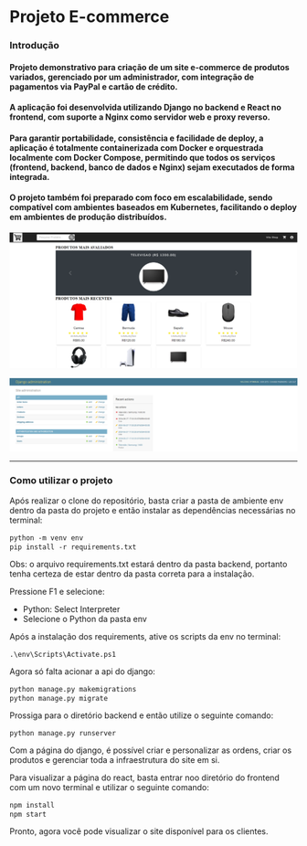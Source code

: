 # Projeto E-commerce

### Introdução

#### Projeto demonstrativo para criação de um site e-commerce de produtos variados, gerenciado por um administrador, com integração de pagamentos via PayPal e cartão de crédito.

#### A aplicação foi desenvolvida utilizando Django no backend e React no frontend, com suporte a Nginx como servidor web e proxy reverso.

#### Para garantir portabilidade, consistência e facilidade de deploy, a aplicação é totalmente containerizada com Docker e orquestrada localmente com Docker Compose, permitindo que todos os serviços (frontend, backend, banco de dados e Nginx) sejam executados de forma integrada.

#### O projeto também foi preparado com foco em escalabilidade, sendo compatível com ambientes baseados em Kubernetes, facilitando o deploy em ambientes de produção distribuídos.


<p align="center">
  <img src="ecommerce.PNG" alt="react" />
</p>



<p align="center">
  <img src="django.PNG" alt="django" />
</p>

---

### Como utilizar o projeto

Após realizar o clone do repositório, basta criar a pasta de ambiente env dentro da pasta do projeto e então instalar as dependências necessárias no terminal:
```
python -m venv env
pip install -r requirements.txt
```
Obs: o arquivo requirements.txt estará dentro da pasta backend, portanto tenha certeza de estar dentro da pasta correta para a instalação.

Pressione F1 e selecione:
- Python: Select Interpreter
- Selecione o Python da pasta env

Após a instalação dos requirements, ative os scripts da env no terminal:
```
.\env\Scripts\Activate.ps1
```

Agora só falta acionar a api do django:
```
python manage.py makemigrations
python manage.py migrate
```

Prossiga para o diretório backend e então utilize o seguinte comando:
```
python manage.py runserver
```

Com a página do django, é possível criar e personalizar as ordens, criar os produtos e gerenciar toda a infraestrutura do site em si.

Para visualizar a página do react, basta entrar noo diretório do frontend com um novo terminal e utilizar o seguinte comando:
```
npm install
npm start
```

Pronto, agora você pode visualizar o site disponível para os clientes.